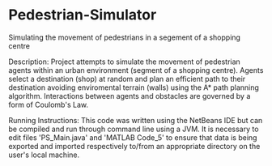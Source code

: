 # Pedestrian-Simulator
Simulating the movement of pedestrians in a segement of a shopping centre

Description:
Project attempts to simulate the movement of pedestrian agents within an urban environment (segment of a shopping centre). Agents select a destination (shop) at random and plan an efficient path to their destination avoiding enviromental terrain (walls) using the A* path planning algorithm. Interactions between agents and obstacles are governed by a form of Coulomb's Law.


Running Instructions:
This code was written using the NetBeans IDE but can be compiled and run through command line using a JVM. It is necessary to edit files 'PS_Main.java' and 'MATLAB Code_5' to ensure that data is being exported and imported respectively to/from an appropriate directory on the user's local machine.
